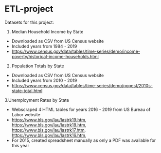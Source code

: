 # ETL-project

Datasets for this project:

1. Median Household Income by State
- Downloaded as CSV from US Census website
- Included years from 1984 - 2019
- https://www.census.gov/data/tables/time-series/demo/income-poverty/historical-income-households.html

2. Population Totals by State
- Downloaded as CSV from US Census website
- Included years from 2010 - 2019
- https://www.census.gov/data/tables/time-series/demo/popest/2010s-state-total.html

3.Unemployment Rates by State
- Webscraped 4 HTML tables for years 2016 - 2019 from US Bureau of Labor website
- https://www.bls.gov/lau/lastrk19.htm, https://www.bls.gov/lau/lastrk18.htm, https://www.bls.gov/lau/lastrk17.htm, https://www.bls.gov/lau/lastrk16.htm, 
- For 2015, created spreadsheet manually as only a PDF was available for this year
